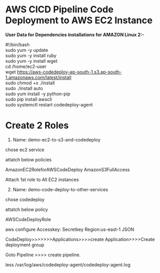 # AWS CICD Pipeline Code Deployment to AWS EC2 Instance


<b>User Data for Dependencies installations for AMAZON Linux 2:-</b>

#!/bin/bash<br />
sudo yum -y update<br />
sudo yum -y install ruby<br />
sudo yum -y install wget<br />
cd /home/ec2-user<br />
wget https://aws-codedeploy-ap-south-1.s3.ap-south-1.amazonaws.com/latest/install<br />
sudo chmod +x ./install<br />
sudo ./install auto<br />
sudo yum install -y python-pip<br />
sudo pip install awscli<br />
sudo systemctl restart codedeploy-agent


# Create 2 Roles

1. Name: demo-ec2-to-s3-and-codedeploy

chose ec2 service

attatch below policies

AmazonEC2RoleforAWSCodeDeploy
AmazonS3FullAccess

Attach 1st role to All EC2 instances


2. Name: demo-code-deploy-to-other-services

chose codedeploy

attatch below policy

AWSCodeDeployRole

aws configure
Accesskey:
Secretkey
Region:us-east-1
JSON

CodeDeploy>>>>>>>Applications>>>>create Application>>>>Create deployment group

Goto Pipeline >>>> create pipeline.


less /var/log/aws/codedeploy-agent/codedeploy-agent.log
